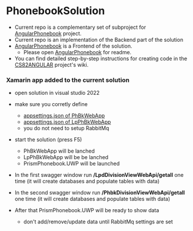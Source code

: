 # PhonebookSolution
- Current repo is a complementary set of subproject for [AngularPhonebook](https://github.com/chempkovsky/AngularPhonebook) project.
- Current repo is an implementation of the Backend part of the solution
- [AngularPhonebook](https://github.com/chempkovsky/AngularPhonebook) is a Frontend of the solution.
  - Please open [AngularPhonebook](https://github.com/chempkovsky/AngularPhonebook) for readme.
- You can find detailed step-by-step instructions for creating code in the [CS82ANGULAR](https://github.com/chempkovsky/CS82ANGULAR/wiki) project's wiki.

### Xamarin app added to the current solution
- open solution in visual studio 2022
- make sure you corretly define
  - [appsettings.json of PhBkWebApp](https://github.com/chempkovsky/PhonebookSolution/blob/master/PhBkWebApp/appsettings.json)
  - [appsettings.json of LpPhBkWebApp](https://github.com/chempkovsky/PhonebookSolution/blob/master/LpPhBkWebApp/appsettings.json)
  - you do not need to setup RabbitMq 
- start the solution (press F5)
  - PhBkWebApp will be lanched
  - LpPhBkWebApp will be be lanched
  - PrismPhonebook.UWP will be launched
  
- In the first swagger window run **/LpdDivisionViewWebApi/getall** one time (it will create databases and populate tables with data)
- In the second swagger window run **/PhbkDivisionViewWebApi/getall** one time (it will create databases and populate tables with data)
- After that PrismPhonebook.UWP will be ready to show data
  - don't add/remove/update data until RabbitMq settings are set
